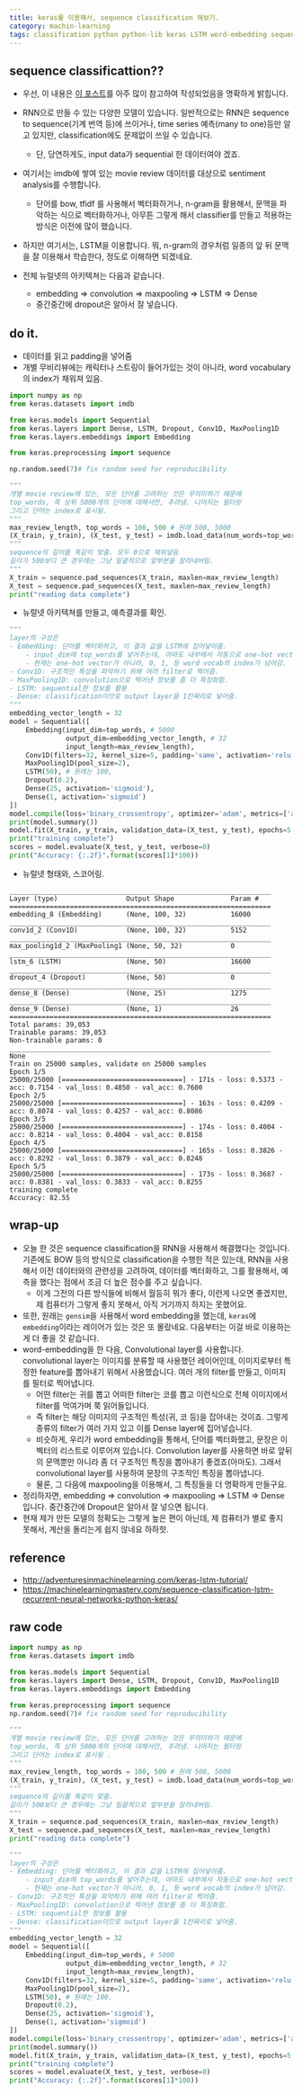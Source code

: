 ```yaml
---
title: keras를 이용해서, sequence classification 해보기. 
category: machin-learning
tags: classification python python-lib keras LSTM word-embedding sequence numpy 
---
```


## sequence classificattion??

- 우선, 이 내용은 [이 포스트](https://machinelearningmastery.com/sequence-classification-lstm-recurrent-neural-networks-python-keras/)를 아주 많이 참고하여 작성되었음을 명확하게 밝힙니다.

- RNN으로 만들 수 있는 다양한 모델이 있습니다. 일반적으로는 RNN은 sequence to sequence(기계 번역 등)에 쓰이거나, time series 예측(many to one)등만 알고 있지만, classification에도 문제없이 쓰일 수 있습니다. 
    - 단, 당연하게도, input data가 sequential 한 데이터여야 겠죠. 
- 여기서는 imdb에 쌓여 있는 movie review 데이터를 대상으로 sentiment analysis를 수행합니다. 
    - 단어를 bow, tfidf 를 사용해서 벡터화하거나, n-gram을 활용해서, 문맥을 파악하는 식으로 벡터화하거나, 아무튼 그렇게 해서 classifier를 만들고 적용하는 방식은 이전에 많이 했습니다. 
- 하지만 여기서는, LSTM을 이용합니다. 뭐, n-gram의 경우처럼 일종의 앞 뒤 문맥을 잘 이용해서 학습한다, 정도로 이해하면 되겠네요. 

- 전체 뉴럴넷의 아키텍쳐는 다음과 같습니다. 
    - embedding => convolution => maxpooling => LSTM => Dense
    - 중간중간에 dropout은 알아서 잘 넣습니다. 

## do it. 

- 데이터를 읽고 padding을 넣어줌 
- 개별 무비리뷰에는 캐릭터나 스트링이 들어가있는 것이 아니라, word vocabulary의 index가 채워져 있음. 

```python
import numpy as np 
from keras.datasets import imdb

from keras.models import Sequential
from keras.layers import Dense, LSTM, Dropout, Conv1D, MaxPooling1D
from keras.layers.embeddings import Embedding

from keras.preprocessing import sequence

np.random.seed(7)# fix random seed for reproducibility

"""
개별 movie review에 있는, 모든 단어를 고려하는 것은 무의미하기 때문에 
top_words, 즉 상위 5000개의 단어에 대해서만, 추려냄. 나머지는 필터링
그리고 단어는 index로 표시됨.
"""
max_review_length, top_words = 100, 500 # 원래 500, 5000
(X_train, y_train), (X_test, y_test) = imdb.load_data(num_words=top_words)
"""
sequence의 길이를 똑같이 맞춤. 모두 0으로 채워넣음 
길이가 500보다 큰 경우에는 그냥 일괄적으로 앞부분을 잘라내버림. 
"""
X_train = sequence.pad_sequences(X_train, maxlen=max_review_length)
X_test = sequence.pad_sequences(X_test, maxlen=max_review_length)
print("reading data complete")

```

- 뉴럴넷 아키텍쳐를 만들고, 예측결과를 확인. 

```python
"""
layer의 구성은 
- Embedding: 단어를 벡터화하고, 이 결과 값을 LSTM에 집어넣어줌. 
    - input_dim에 top_words를 넣어주는데, 아마도 내부에서 자동으로 one-hot vector를 만들어주는 것 같음
    - 현재는 one-hot vector가 아니라, 0, 1, 등 word vocab의 index가 넘어감. 
- Conv1D: 구조적인 특성을 파악하기 위해 여러 filter로 찍어줌.
- MaxPooling1D: convolution으로 찍어낸 정보를 좀 더 특징화함. 
- LSTM: sequential한 정보를 활용
- Dense: classification이므로 output layer을 1칸짜리로 넣어줌. 
"""
embedding_vector_length = 32
model = Sequential([
    Embedding(input_dim=top_words, # 5000
              output_dim=embedding_vector_length, # 32
              input_length=max_review_length), 
    Conv1D(filters=32, kernel_size=5, padding='same', activation='relu'), 
    MaxPooling1D(pool_size=2),
    LSTM(50), # 원래는 100, 
    Dropout(0.2), 
    Dense(25, activation='sigmoid'), 
    Dense(1, activation='sigmoid')
])
model.compile(loss='binary_crossentropy', optimizer='adam', metrics=['accuracy'])
print(model.summary())
model.fit(X_train, y_train, validation_data=(X_test, y_test), epochs=5, batch_size=64)
print("training complete")
scores = model.evaluate(X_test, y_test, verbose=0)
print("Accuracy: {:.2f}".format(scores[1]*100))
```

- 뉴럴넷 형태와, 스코어링. 

```
_________________________________________________________________
Layer (type)                 Output Shape              Param #   
=================================================================
embedding_8 (Embedding)      (None, 100, 32)           16000     
_________________________________________________________________
conv1d_2 (Conv1D)            (None, 100, 32)           5152      
_________________________________________________________________
max_pooling1d_2 (MaxPooling1 (None, 50, 32)            0         
_________________________________________________________________
lstm_6 (LSTM)                (None, 50)                16600     
_________________________________________________________________
dropout_4 (Dropout)          (None, 50)                0         
_________________________________________________________________
dense_8 (Dense)              (None, 25)                1275      
_________________________________________________________________
dense_9 (Dense)              (None, 1)                 26        
=================================================================
Total params: 39,053
Trainable params: 39,053
Non-trainable params: 0
_________________________________________________________________
None
Train on 25000 samples, validate on 25000 samples
Epoch 1/5
25000/25000 [==============================] - 171s - loss: 0.5373 - acc: 0.7154 - val_loss: 0.4850 - val_acc: 0.7600
Epoch 2/5
25000/25000 [==============================] - 163s - loss: 0.4209 - acc: 0.8074 - val_loss: 0.4257 - val_acc: 0.8086
Epoch 3/5
25000/25000 [==============================] - 174s - loss: 0.4004 - acc: 0.8214 - val_loss: 0.4004 - val_acc: 0.8158
Epoch 4/5
25000/25000 [==============================] - 165s - loss: 0.3826 - acc: 0.8292 - val_loss: 0.3879 - val_acc: 0.8248
Epoch 5/5
25000/25000 [==============================] - 173s - loss: 0.3687 - acc: 0.8381 - val_loss: 0.3833 - val_acc: 0.8255
training complete
Accuracy: 82.55
```

## wrap-up

- 오늘 한 것은 sequence classification을 RNN을 사용해서 해결했다는 것입니다. 기존에도 BOW 등의 방식으로 classification을 수행한 적은 있는데, RNN을 사용해서 이전 데이터와의 관련성을 고려하여, 데이터를 벡터화하고, 그를 활용해서, 예측을 했다는 점에서 조금 더 높은 점수를 주고 싶습니다. 
    - 이게 그전의 다른 방식들에 비해서 월등히 뭐가 좋다, 이런게 나오면 좋겠지만, 제 컴퓨터가 그렇게 좋지 못해서, 아직 거기까지 하지는 못했어요. 
- 또한, 원래는 `gensim`을 사용해서 word embedding을 했는데, `keras`에 `embedding`이라는 레이어가 있는 것은 또 몰랐네요. 다음부터는 이걸 바로 이용하는 게 더 좋을 것 같습니다. 
- word-embedding을 한 다음, Convolutional layer를 사용합니다. convolutional layer는 이미지를 분류할 때 사용했던 레이어인데, 이미지로부터 특정한 feature를 뽑아내기 위해서 사용했습니다. 여러 개의 filter를 만들고, 이미지를 필터로 찍어냅니다. 
    - 어떤 filter는 귀를 뽑고 어떠한 filter는 코를 뽑고 이런식으로 전체 이미지에서 filter를 먹여가며 쭉 읽어들입니다.
    - 즉 filter는 해당 이미지의 구조적인 특성(귀, 코 등)을 잡아내는 것이죠. 그렇게 종류의 filter가 여러 가지 있고 이를 Dense layer에 집어넣습니다. 
    - 비슷하게, 우리가 word embedding을 통해서, 단어를 벡터화했고, 문장은 이 벡터의 리스트로 이루어져 있습니다. Convolution layer를 사용하면 바로 앞뒤의 문맥뿐만 아니라 좀 더 구조적인 특징을 뽑아내기 좋겠죠(아마도). 그래서 convolutional layer를 사용하여 문장의 구조적인 특징을 뽑아냅니다. 
    - 물론, 그 다음에 maxpooling을 이용해서, 그 특징들을 더 명확하게 만들구요. 
- 정리하자면, embedding => convolution => maxpooling => LSTM => Dense 입니다. 중간중간에 Dropout은 알아서 잘 넣으면 됩니다. 
- 현재 제가 만든 모델의 정확도는 그렇게 높은 편이 아닌데, 제 컴퓨터가 별로 좋지 못해서, 계산을 돌리는게 쉽지 않네요 하하핫. 

## reference 

- <http://adventuresinmachinelearning.com/keras-lstm-tutorial/>
- <https://machinelearningmastery.com/sequence-classification-lstm-recurrent-neural-networks-python-keras/>

## raw code

```python
import numpy as np 
from keras.datasets import imdb

from keras.models import Sequential
from keras.layers import Dense, LSTM, Dropout, Conv1D, MaxPooling1D
from keras.layers.embeddings import Embedding

from keras.preprocessing import sequence
np.random.seed(7)# fix random seed for reproducibility

"""
개별 movie review에 있는, 모든 단어를 고려하는 것은 무의미하기 때문에 
top_words, 즉 상위 5000개의 단어에 대해서만, 추려냄. 나머지는 필터링
그리고 단어는 index로 표시됨 .
"""
max_review_length, top_words = 100, 500 # 원래 500, 5000
(X_train, y_train), (X_test, y_test) = imdb.load_data(num_words=top_words)
"""
sequence의 길이를 똑같이 맞춤. 
길이가 500보다 큰 경우에는 그냥 일괄적으로 앞부분을 잘라내버림. 
"""
X_train = sequence.pad_sequences(X_train, maxlen=max_review_length)
X_test = sequence.pad_sequences(X_test, maxlen=max_review_length)
print("reading data complete")

"""
layer의 구성은 
- Embedding: 단어를 벡터화하고, 이 결과 값을 LSTM에 집어넣어줌. 
    - input_dim에 top_words를 넣어주는데, 아마도 내부에서 자동으로 one-hot vector를 만들어주는 것 같음
    - 현재는 one-hot vector가 아니라, 0, 1, 등 word vocab의 index가 넘어감. 
- Conv1D: 구조적인 특성을 파악하기 위해 여러 filter로 찍어줌.
- MaxPooling1D: convolution으로 찍어낸 정보를 좀 더 특징화함. 
- LSTM: sequential한 정보를 활용
- Dense: classification이므로 output layer을 1칸짜리로 넣어줌. 
"""
embedding_vector_length = 32
model = Sequential([
    Embedding(input_dim=top_words, # 5000
              output_dim=embedding_vector_length, # 32
              input_length=max_review_length), 
    Conv1D(filters=32, kernel_size=5, padding='same', activation='relu'), 
    MaxPooling1D(pool_size=2),
    LSTM(50), # 원래는 100, 
    Dropout(0.2), 
    Dense(25, activation='sigmoid'), 
    Dense(1, activation='sigmoid')
])
model.compile(loss='binary_crossentropy', optimizer='adam', metrics=['accuracy'])
print(model.summary())
model.fit(X_train, y_train, validation_data=(X_test, y_test), epochs=5, batch_size=64)
print("training complete")
scores = model.evaluate(X_test, y_test, verbose=0)
print("Accuracy: {:.2f}".format(scores[1]*100))
```